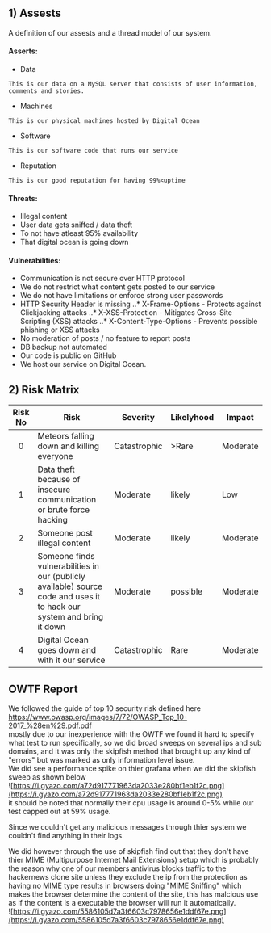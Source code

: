 ## 1) Assests

A definition of our assests and a thread model of our system.

#### Asserts:
- Data
```
This is our data on a MySQL server that consists of user information, comments and stories.
```
- Machines
```
This is our physical machines hosted by Digital Ocean
```
- Software
```
This is our software code that runs our service
```
- Reputation
```
This is our good reputation for having 99%<uptime
```

#### Threats:
- Illegal content
- User data gets sniffed / data theft
- To not have atleast 95% availability
- That digital ocean is going down

#### Vulnerabilities:
- Communication is not secure over HTTP protocol
- We do not restrict what content gets posted to our service
- We do not have limitations or enforce strong user passwords
- HTTP Security Header is missing
..* X-Frame-Options - Protects against Clickjacking attacks	
..* X-XSS-Protection - Mitigates Cross-Site Scripting (XSS) attacks	
..* X-Content-Type-Options - Prevents possible phishing or XSS attacks		
- No moderation of posts / no feature to report posts
- DB backup not automated
- Our code is public on GitHub
- We host our service on Digital Ocean.

## 2) Risk Matrix

| Risk No    | Risk                        | Severity | Likelyhood | Impact |
| :--------:| --------------------------- | -------- | ---------- | ----------- |
| 0 | Meteors falling down and killing everyone | Catastrophic | >Rare | Moderate |
| 1 | Data theft because of insecure communication or brute force hacking | Moderate | likely | Low |
| 2 | Someone post illegal content | Moderate | likely | Moderate |
| 3 | Someone finds vulnerabilities in our (publicly available) source code and uses it to hack our system and bring it down | Moderate | possible | Moderate |
| 4 | Digital Ocean goes down and with it our service | Catastrophic | Rare | Moderate |

## OWTF Report
We followed the guide of top 10 security risk defined here https://www.owasp.org/images/7/72/OWASP_Top_10-2017_%28en%29.pdf.pdf  
mostly due to our inexperience with the OWTF we found it hard to specify what test to run specifically, so we did broad sweeps on   several ips and sub domains, and it was only the skipfish method that brought up any kind of "errors" but was marked as only information level issue.  
We did see a performance spike on thier grafana when we did the skipfish sweep as shown below  
![https://i.gyazo.com/a72d917771963da2033e280bf1eb1f2c.png](https://i.gyazo.com/a72d917771963da2033e280bf1eb1f2c.png)  
it should be noted that normally their cpu usage is around 0-5% while our test capped out at 59% usage.  

Since we couldn't get any malicious messages through thier system we couldn't find anything in their logs.  

We did however through the use of skipfish find out that they don't have thier MIME (Multipurpose Internet Mail Extensions) setup which is probably the reason why one of our members antivirus blocks traffic to the hackernews clone site unless they exclude the ip from the protection as having no MIME type results in browsers doing "MIME Sniffing" which makes the browser determine the content of the site, this has malcious use as if the content is a executable the browser will run it automatically.  
![https://i.gyazo.com/5586105d7a3f6603c7978656e1ddf67e.png](https://i.gyazo.com/5586105d7a3f6603c7978656e1ddf67e.png)

